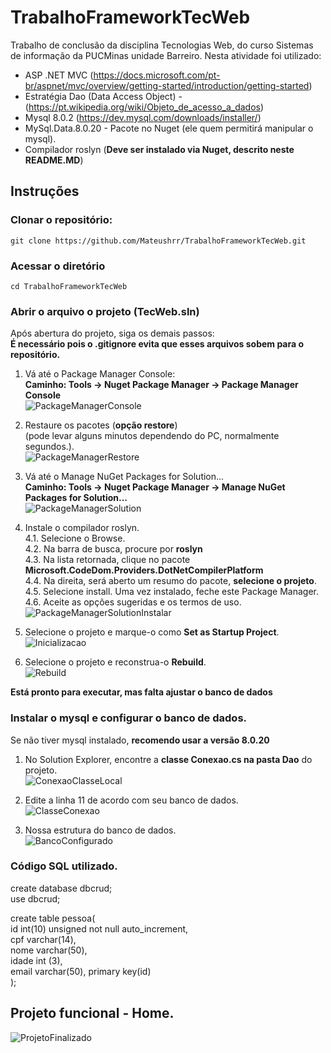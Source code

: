 # TrabalhoFrameworkTecWeb

Trabalho de conclusão da disciplina Tecnologias Web, do curso Sistemas de informação da PUCMinas unidade Barreiro.
Nesta atividade foi utilizado:
>

* ASP .NET MVC (https://docs.microsoft.com/pt-br/aspnet/mvc/overview/getting-started/introduction/getting-started)  
* Estratégia Dao (Data Access Object) - (https://pt.wikipedia.org/wiki/Objeto_de_acesso_a_dados)  
* Mysql 8.0.2 (https://dev.mysql.com/downloads/installer/)  
* MySql.Data.8.0.20 - Pacote no Nuget (ele quem permitirá manipular o mysql).
* Compilador roslyn (**Deve ser instalado via Nuget, descrito neste README.MD**)

## Instruções

### Clonar o repositório:
```
git clone https://github.com/Mateushrr/TrabalhoFrameworkTecWeb.git
```

### Acessar o diretório

```
cd TrabalhoFrameworkTecWeb
```

### Abrir o arquivo o projeto (**TecWeb.sln**)  

Após abertura do projeto, siga os demais passos:  
**É necessário pois o .gitignore evita que esses arquivos sobem para o repositório.**  

1. Vá até o Package Manager Console:  
**Caminho: Tools -> Nuget Package Manager -> Package Manager Console**  
![PackageManagerConsole](/screenshots/PackageManagerConsole.jpg "PackageManagerConsole")  

2. Restaure os pacotes (**opção restore**)  
(pode levar alguns minutos dependendo do PC, normalmente segundos.).  
![PackageManagerRestore](/screenshots/PackageManagerRestore.jpg "PackageManagerRestore")  

3. Vá até o Manage NuGet Packages for Solution...  
**Caminho: Tools -> Nuget Package Manager -> Manage NuGet Packages for Solution...**  
![PackageManagerSolution](/screenshots/PackageManagerSolution.jpg "PackageManagerSolution")  

4. Instale o compilador roslyn.  
4.1. Selecione o Browse.  
4.2. Na barra de busca, procure por **roslyn**  
4.3. Na lista retornada, clique no pacote **Microsoft.CodeDom.Providers.DotNetCompilerPlatform**  
4.4. Na direita, será aberto um resumo do pacote, **selecione o projeto**.  
4.5. Selecione install. Uma vez instalado, feche este Package Manager.  
4.6. Aceite as opções sugeridas e os termos de uso.
![PackageManagerSolutionInstalar](/screenshots/PackageManagerSolutionInstalar.jpg "PackageManagerSolutionInstalar")  

5. Selecione o projeto e marque-o como **Set as Startup Project**.  
![Inicializacao](/screenshots/projeto_inicializacao.jpg "Inicializacao")  

6. Selecione o projeto e reconstrua-o **Rebuild**.  
![Rebuild](/screenshots/rebuild.jpg "Rebuild")  

**Está pronto para executar, mas falta ajustar o banco de dados**  

### Instalar o mysql e configurar o banco de dados.  
Se não tiver mysql instalado, **recomendo usar a versão 8.0.20**  

1. No Solution Explorer, encontre a **classe Conexao.cs na pasta Dao** do projeto.  
![ConexaoClasseLocal](/screenshots/conexao.jpg "ConexaoClasseLocal")  

2. Edite a linha 11 de acordo com seu banco de dados.  
![ClasseConexao](/screenshots/classe_conexao_linha11.jpg "ClasseConexao")  

3. Nossa estrutura do banco de dados.  
![BancoConfigurado](/screenshots/banco_de_dados.jpg "BancoConfigurado")  

### Código SQL utilizado.  

create database dbcrud;  
use dbcrud;  

create table pessoa(  
id int(10) unsigned not null auto_increment,  
cpf varchar(14),  
nome varchar(50),  
idade int (3),  
email varchar(50), primary key(id)  
);  

## Projeto funcional - Home.  
![ProjetoFinalizado](/screenshots/ProjetoFinalizado.jpg "ProjetoFinalizado")  
